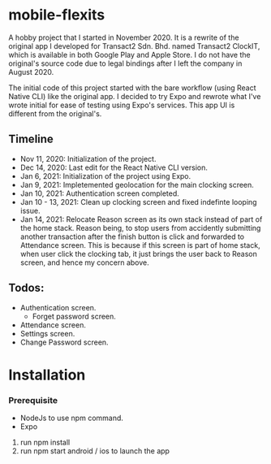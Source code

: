 # mobile-flexits

A hobby project that I started in November 2020. It is a rewrite of the original app I developed for Transact2 Sdn. Bhd. named Transact2 ClockIT, which is available in both Google Play and Apple Store. I do not have the original's source code due to legal bindings after I left the company in August 2020.

The initial code of this project started with the bare workflow (using React Native CLI) like the original app. I decided to try Expo and rewrote what I've wrote initial for ease of testing using Expo's services. This app UI is different from the original's.

## Timeline

-   Nov 11, 2020: Initialization of the project.
-   Dec 14, 2020: Last edit for the React Native CLI version.
-   Jan 6, 2021: Initialization of the project using Expo.
-   Jan 9, 2021: Impletemented geolocation for the main clocking screen.
-   Jan 10, 2021: Authentication screen completed.
-   Jan 10 - 13, 2021: Clean up clocking screen and fixed indefinte looping issue.
-   Jan 14, 2021: Relocate Reason screen as its own stack instead of part of the home stack.
    Reason being, to stop users from accidently submitting another transaction after the finish
    button is click and forwarded to Attendance screen. This is because if this screen is part of
    home stack, when user click the clocking tab, it just brings the user back to Reason screen, and
    hence my concern above.

## Todos:

-   Authentication screen.
    -   Forget password screen.
-   Attendance screen.
-   Settings screen.
-   Change Password screen.

# Installation

### Prerequisite

-   NodeJs to use npm command.
-   Expo

1. run npm install
2. run npm start android / ios to launch the app
